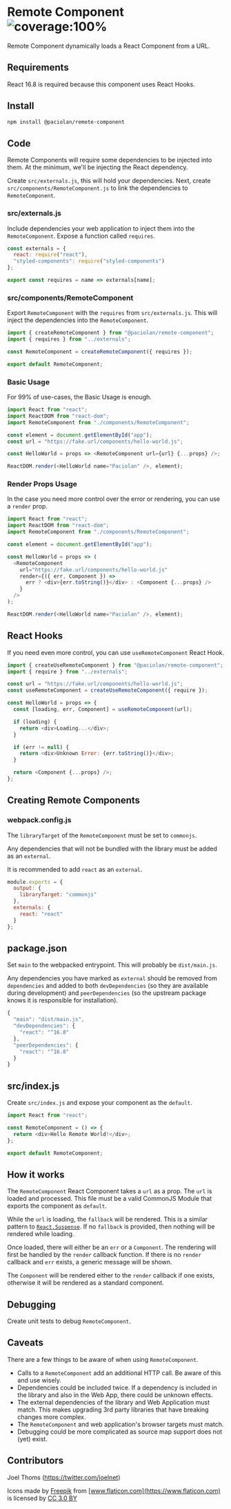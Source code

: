 # Remote Component ![coverage:100%](https://img.shields.io/badge/coverage-100%25-brightgreen.svg)

Remote Component dynamically loads a React Component from a URL.

## Requirements

React 16.8 is required because this component uses React Hooks.

## Install

```bash
npm install @paciolan/remote-component
```

## Code

Remote Components will require some dependencies to be injected into them. At the minimum, we'll be injecting the React dependency.

Create `src/externals.js`, this will hold your dependencies. Next, create `src/components/RemoteComponent.js` to link the dependencies to `RemoteComponent`.

### src/externals.js

Include dependencies your web application to inject them into the `RemoteComponent`. Expose a function called `requires`.

```javascript
const externals = {
  react: require("react"),
  "styled-components": require("styled-components")
};

export const requires = name => externals[name];
```

### src/components/RemoteComponent

Export `RemoteComponent` with the `requires` from `src/externals.js`. This will inject the dependencies into the `RemoteComponent`.

```javascript
import { createRemoteComponent } from "@paciolan/remote-component";
import { requires } from "../externals";

const RemoteComponent = createRemoteComponent({ requires });

export default RemoteComponent;
```

### Basic Usage

For 99% of use-cases, the Basic Usage is enough.

```javascript
import React from "react";
import ReactDOM from "react-dom";
import RemoteComponent from "./components/RemoteComponent";

const element = document.getElementById("app");
const url = "https://fake.url/components/hello-world.js";

const HelloWorld = props => <RemoteComponent url={url} {...props} />;

ReactDOM.render(<HelloWorld name="Paciolan" />, element);
```

### Render Props Usage

In the case you need more control over the error or rendering, you can use a `render` prop.

```javascript
import React from "react";
import ReactDOM from "react-dom";
import RemoteComponent from "./components/RemoteComponent";

const element = document.getElementById("app");

const HelloWorld = props => (
  <RemoteComponent
    url="https://fake.url/components/hello-world.js"
    render={({ err, Component }) =>
      err ? <div>{err.toString()}</div> : <Component {...props} />
    }
  />
);

ReactDOM.render(<HelloWorld name="Paciolan" />, element);
```

## React Hooks

If you need even more control, you can use `useRemoteComponent` React Hook.

```javascript
import { createUseRemoteComponent } from "@paciolan/remote-component";
import { require } from "../externals";

const url = "https://fake.url/components/hello-world.js";
const useRemoteComponent = createUseRemoteComponent({ require });

const HelloWorld = props => {
  const [loading, err, Component] = useRemoteComponent(url);

  if (loading) {
    return <div>Loading...</div>;
  }

  if (err != null) {
    return <div>Unknown Error: {err.toString()}</div>;
  }

  return <Component {...props} />;
};
```

## Creating Remote Components

### webpack.config.js

The `libraryTarget` of the `RemoteComponent` must be set to `commonjs`.

Any dependencies that will not be bundled with the library must be added as an `external`.

It is recommended to add `react` as an `external`.

```javascript
module.exports = {
  output: {
    libraryTarget: "commonjs"
  },
  externals: {
    react: "react"
  }
};
```

## package.json

Set `main` to the webpacked entrypoint. This will probably be `dist/main.js`.

Any dependencies you have marked as `external` should be removed from `dependencies` and added to both `devDependencies` (so they are available during development) and `peerDependencies` (so the upstream package knows it is responsible for installation).

```javascript
{
  "main": "dist/main.js",
  "devDependencies": {
    "react": "^16.8"
  },
  "peerDependencies": {
    "react": "^16.8"
  }
}
```

## src/index.js

Create `src/index.js` and expose your component as the `default`.

```javascript
import React from "react";

const RemoteComponent = () => {
  return <div>Hello Remote World!</div>;
};

export default RemoteComponent;
```

## How it works

The `RemoteComponent` React Component takes a `url` as a prop. The `url` is loaded and processed. This file must be a valid CommonJS Module that exports the component as `default`.

While the `url` is loading, the `fallback` will be rendered. This is a similar pattern to [`React.Suspense`](https://reactjs.org/blog/2018/10/23/react-v-16-6.html). If no `fallback` is provided, then nothing will be rendered while loading.

Once loaded, there will either be an `err` or a `Component`. The rendering will first be handled by the `render` callback function. If there is no `render` callback and `err` exists, a generic message will be shown.

The `Component` will be rendered either to the `render` callback if one exists, otherwise it will be rendered as a standard component.

## Debugging

Create unit tests to debug `RemoteComponent`.

## Caveats

There are a few things to be aware of when using `RemoteComponent`.

- Calls to a `RemoteComponent` add an additional HTTP call. Be aware of this and use wisely.
- Dependencies could be included twice. If a dependency is included in the library and also in the Web App, there could be unknown effects.
- The external dependencies of the library and Web Application must match. This makes upgrading 3rd party libraries that have breaking changes more complex.
- The `RemoteComponent` and web application's browser targets must match.
- Debugging could be more complicated as source map support does not (yet) exist.

## Contributors

Joel Thoms (https://twitter.com/joelnet)

Icons made by [Freepik](https://www.freepik.com) from [www.flaticon.com](https://www.flaticon.com) is licensed by [CC 3.0 BY](http://creativecommons.org/licenses/by/3.0)
